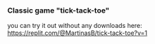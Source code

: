 ### Classic game "tick-tack-toe"
you can try it out without any downloads here:  
https://replit.com/@MartinasB/tick-tack-toe?v=1

